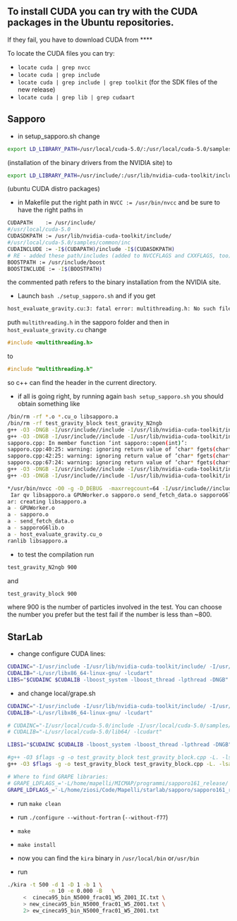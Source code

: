<!-- 
.. link: 
.. description: 
.. tags: GPU, simulations, N-body
.. date: 2013/08/20 09:34:11
.. title: StarLab-GPU installation
.. slug: starlab-gpu-installation
-->

## To install CUDA you can try with the CUDA packages in the Ubuntu repositories.
If they fail, you have to download CUDA from ****

To locate the CUDA files you can try:

* `locate cuda | grep nvcc`
* `locate cuda | grep include`
* `locate cuda | grep include | grep toolkit` (for the SDK files of the new release)
* `locate cuda | grep lib | grep cudaart`

<!-- TEASER_END -->

## Sapporo

* in setup_sapporo.sh change 
````bash
export LD_LIBRARY_PATH=/usr/local/cuda-5.0/:/usr/local/cuda-5.0/samples/common/inc:/usr/include/boost/
````
(installation of the binary drivers from the NVIDIA site) to
````bash
export LD_LIBRARY_PATH=/usr/include/:/usr/lib/nvidia-cuda-toolkit/include/:/usr/include/boost/
````
(ubuntu CUDA distro packages)

* in Makefile put the right path in `NVCC := /usr/bin/nvcc` and be sure to have the right 
paths in 
````bash
CUDAPATH    := /usr/include/
#/usr/local/cuda-5.0
CUDASDKPATH := /usr/lib/nvidia-cuda-toolkit/include/
#/usr/local/cuda-5.0/samples/common/inc
CUDAINCLUDE := -I$(CUDAPATH)/include -I$(CUDASDKPATH)
# RE - added these path/includes (added to NVCCFLAGS and CXXFLAGS, too)
BOOSTPATH := /usr/include/boost 
BOOSTINCLUDE := -I$(BOOSTPATH)
````
the commented path refers to the binary installation from the NVIDIA site.

* Launch `bash ./setup_sapporo.sh` and if you get
````bash
host_evaluate_gravity.cu:3: fatal error: multithreading.h: No such file or directory
````
puth `multithreading.h` in the sapporo folder and then in `host_evaluate_gravity.cu` change 
````c
#include <multithreading.h>
````
to 
````c
#include "multithreading.h"
````
so c++ can find the header in the current directory.

* if all is going right, by running again `bash setup_sapporo.sh` you should
obtain something like 
````bash
/bin/rm -rf *.o *.cu_o libsapporo.a
/bin/rm -rf test_gravity_block test_gravity_N2ngb
g++ -O3 -DNGB -I/usr/include//include -I/usr/lib/nvidia-cuda-toolkit/include/ -I/usr/include/boost    -c -o GPUWorker.o GPUWorker.cc
g++ -O3 -DNGB -I/usr/include//include -I/usr/lib/nvidia-cuda-toolkit/include/ -I/usr/include/boost  -c sapporo.cpp -o sapporo.o
sapporo.cpp: In member function ‘int sapporo::open(int)’:
sapporo.cpp:40:25: warning: ignoring return value of ‘char* fgets(char*, int, FILE*)’, declared with attribute warn_unused_result [-Wunused-result]
sapporo.cpp:42:25: warning: ignoring return value of ‘char* fgets(char*, int, FILE*)’, declared with attribute warn_unused_result [-Wunused-result]
sapporo.cpp:67:24: warning: ignoring return value of ‘char* fgets(char*, int, FILE*)’, declared with attribute warn_unused_result [-Wunused-result]
g++ -O3 -DNGB -I/usr/include//include -I/usr/lib/nvidia-cuda-toolkit/include/ -I/usr/include/boost  -c send_fetch_data.cpp -o send_fetch_data.o
g++ -O3 -DNGB -I/usr/include//include -I/usr/lib/nvidia-cuda-toolkit/include/ -I/usr/include/boost  -c sapporoG6lib.cpp -o sapporoG6lib.o

*/usr/bin/nvcc -O0 -g -D_DEBUG  -maxrregcount=64 -I/usr/include//include -I/usr/lib/nvidia-cuda-toolkit/include/ -I/usr/include/boost  -c host_evaluate_gravity.cu -o host_evaluate_gravity.cu_o
 Iar qv libsapporo.a GPUWorker.o sapporo.o send_fetch_data.o sapporoG6lib.o host_evaluate_gravity.cu_o
ar: creating libsapporo.a
a - GPUWorker.o
a - sapporo.o
a - send_fetch_data.o
a - sapporoG6lib.o
a - host_evaluate_gravity.cu_o
ranlib libsapporo.a
````

* to test the compilation run 
````bash 
test_gravity_N2ngb 900
````
and
````bash 
test_gravity_block 900
````
where 900 is the number of particles involved in the test. You can choose the number you prefer
but the test fail if the number is less than ~800.

## StarLab

* change configure CUDA lines:
````bash
CUDAINC="-I/usr/include -I/usr/lib/nvidia-cuda-toolkit/include/ -I/usr/include/boost" 
CUDALIB="-L/usr/libx86_64-linux-gnu/ -lcudart"
LIBS="$CUDAINC $CUDALIB -lboost_system -lboost_thread -lpthread -DNGB"
````
* and change local/grape.sh
````bash
CUDAINC="-I/usr/include -I/usr/lib/nvidia-cuda-toolkit/include/ -I/usr/include/boost" 
CUDALIB="-L/usr/libx86_64-linux-gnu/ -lcudart"

# CUDAINC="-I/usr/local/cuda-5.0/include -I/usr/local/cuda-5.0/samples/common/inc -I/usr/include/boost" 
# CUDALIB="-L/usr/local/cuda-5.0/lib64/ -lcudart" 

LIBS1="$CUDAINC $CUDALIB -lboost_system -lboost_thread -lpthread -DNGB"

#g++ -O3 $flags -g -o test_gravity_block test_gravity_block.cpp -L. -lsapporo $CUDAINC $CUDALIB -lboost_thread
g++ -O3 $flags -g -o test_gravity_block test_gravity_block.cpp -L. -lsapporo $CUDAINC $CUDALIB $LIBS1

# Where to find GRAPE libraries:
# GRAPE_LDFLAGS_='-L/home/mapelli/MICMAP/programmi/sapporo161_release/'
GRAPE_LDFLAGS_='-L/home/ziosi/Code/Mapelli/starlab/sapporo/sapporo161_release'
````

* run `make clean`

* run `./configure --without-fortran` (`--without-f77`)

* `make`

* `make install`

* now you can find the `kira` binary in `/usr/local/bin` or`/usr/bin`

* run 
````bash
./kira -t 500 -d 1 -D 1 -b 1 \
             -n 10 -e 0.000 -B   \
	 <  cineca95_bin_N5000_frac01_W5_Z001_IC.txt \
	 > new_cineca95_bin_N5000_frac01_W5_Z001.txt \
	 2> ew_cineca95_bin_N5000_frac01_W5_Z001.txt
````